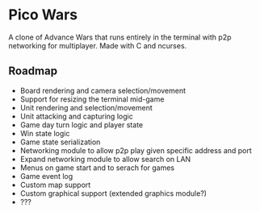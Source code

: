# Pico Wars
A clone of Advance Wars that runs entirely in the terminal with p2p networking for multiplayer. Made with C and ncurses.

## Roadmap
- Board rendering and camera selection/movement
- Support for resizing the terminal mid-game
- Unit rendering and selection/movement
- Unit attacking and capturing logic
- Game day turn logic and player state
- Win state logic
- Game state serialization 
- Networking module to allow p2p play given specific address and port
- Expand networking module to allow search on LAN
- Menus on game start and to serach for games
- Game event log
- Custom map support
- Custom graphical support (extended graphics module?)
- ???
